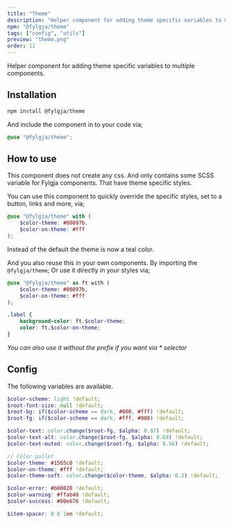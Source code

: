 ```yaml
---
title: "Theme"
description: "Helper component for adding theme specific variables to multiple components."
npm: "@fylgja/theme"
tags: ["config", "utils"]
preview: "theme.png"
order: 11
---
```


Helper component for adding theme specific variables to multiple components.

## Installation

```bash
npm install @fylgja/theme
```

And include the component in to your code via;

```scss
@use "@fylgja/theme";
```

## How to use

This component does not create any css.
And only contains some SCSS variable for Fylgja components.
That have theme specific styles.

You can use this component to quickly override the specific styles,
set to a button, links and more, via;

```scss
@use "@fylgja/theme" with (
    $color-theme: #00897b,
    $color-on-theme: #fff
);
```

Instead of the default the theme is now a teal color.

And you also reuse this in your own components.
By importing the `@fylgja/theme`;
Or use it directly in your styles via;

```scss
@use "@fylgja/theme" as ft with (
    $color-theme: #00897b,
    $color-on-theme: #fff
);

.label {
    background-color: ft.$color-theme;
    color: ft.$color-on-theme;
}
```

_You can also use it without the prefix if you want via * selector_

## Config

The following variables are available.

```scss
$color-scheme: light !default;
$root-font-size: null !default;
$root-bg: if($color-scheme == dark, #000, #fff) !default;
$root-fg: if($color-scheme == dark, #fff, #000) !default;

$color-text: color.change($root-fg, $alpha: 0.87) !default;
$color-text-alt: color.change($root-fg, $alpha: 0.68) !default;
$color-text-muted: color.change($root-fg, $alpha: 0.56) !default;

// Color pallet
$color-theme: #1565c0 !default;
$color-on-theme: #fff !default;
$color-theme-soft: color.change($color-theme, $alpha: 0.2) !default;

$color-error: #b00020 !default;
$color-warning: #ffab40 !default;
$color-success: #00e676 !default;

$item-spacer: 0 0 1em !default;
```
